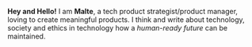**Hey and Hello!** I am **Malte**, a tech product strategist/product manager, loving to create meaningful products. I think and write about technology, society and ethics in technology how a _human-ready future_ can be maintained.
